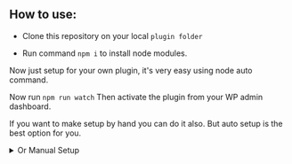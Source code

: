 ## How to use:

* Clone this repository on your local `plugin folder`

* Run command `npm i` to install node modules.

Now just setup for your own plugin, it's very easy using node auto command.

Now run `npm run watch`
Then activate the plugin from your WP admin dashboard.

If you want to make setup by hand you can do it also. But auto setup is the best option for you.

<details><summary>Or Manual Setup</summary>

